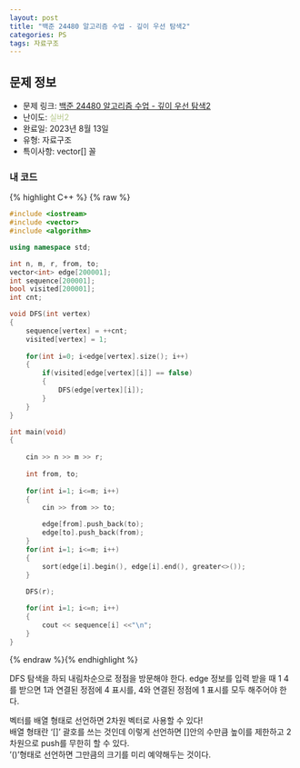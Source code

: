 ```yaml
---
layout: post
title: "백준 24480 알고리즘 수업 - 깊이 우선 탐색2"
categories: PS
tags: 자료구조
---
```


## 문제 정보
- 문제 링크: [백준 24480 알고리즘 수업 - 깊이 우선 탐색2](https://www.acmicpc.net/problem/24480)
- 난이도: <span style="color:#B5C78A">실버2</span>
- 완료일: 2023년 8월 13일
- 유형: 자료구조
- 특이사항: vector[] 꼴

### 내 코드

{% highlight C++ %} {% raw %}
```C++
#include <iostream>
#include <vector>
#include <algorithm>

using namespace std;

int n, m, r, from, to;
vector<int> edge[200001];
int sequence[200001];
bool visited[200001];
int cnt;

void DFS(int vertex)
{
	sequence[vertex] = ++cnt;	
	visited[vertex] = 1;
	
	for(int i=0; i<edge[vertex].size(); i++)
	{
		if(visited[edge[vertex][i]] == false)
		{
			DFS(edge[vertex][i]);
		}
	}
}

int main(void)
{	
	
	cin >> n >> m >> r;
	
	int from, to;
	
	for(int i=1; i<=m; i++)
	{
		cin >> from >> to;

		edge[from].push_back(to);
		edge[to].push_back(from);
	}
	for(int i=1; i<=m; i++)
	{
		sort(edge[i].begin(), edge[i].end(), greater<>());
	}
	
	DFS(r);

	for(int i=1; i<=n; i++)
	{
		cout << sequence[i] <<"\n";
	}
}
```
{% endraw %}{% endhighlight %}

DFS 탐색을 하되 내림차순으로 정점을 방문해야 한다. edge 정보를 입력 받을 때 1 4 를 받으면 1과 연결된 정점에 4 표시를, 4와 연결된 정점에 1 표시를 모두 해주어야 한다.

벡터를 배열 형태로 선언하면 2차원 벡터로 사용할 수 있다!  
배열 형태란 ‘[]’ 괄호를 쓰는 것인데 이렇게 선언하면 []안의 수만큼 높이를 제한하고 2차원으로 push를 무한히 할 수 있다.  
’()’형태로 선언하면 그만큼의 크기를 미리 예약해두는 것이다.  

